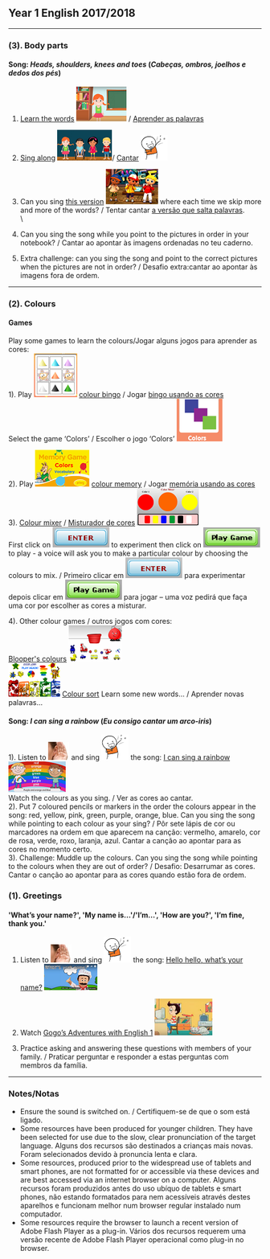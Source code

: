 ## Year 1 English 2017/2018
***
### (3). Body parts

#### Song: *Heads, shoulders, knees and toes* (*Cabeças, ombros, joelhos e dedos dos pés*)  
1) [Learn the words](https://www.youtube.com/watch?v=lMQcwNZVUO8) [![hsktl](/images/hsktl.PNG)](https://www.youtube.com/watch?v=lMQcwNZVUO8) / [Aprender as palavras](https://www.youtube.com/watch?v=lMQcwNZVUO8)  
2) [Sing along](https://www.youtube.com/watch?v=ZanHgPprl-0) [![hskts](/images/hskts.PNG)](https://www.youtube.com/watch?v=ZanHgPprl-0)/ [Cantar](https://www.youtube.com/watch?v=ZanHgPprl-0) ![sing](/images/sing.png)  
3) Can you sing [this version](https://www.youtube.com/watch?v=FkL8j0wIRf8) [![hsktg](/images/hsktg.PNG)](https://www.youtube.com/watch?v=FkL8j0wIRf8) where each time we skip more and more of the words? / Tentar cantar [a versão que salta palavras](https://www.youtube.com/watch?v=FkL8j0wIRf8).  
\ 


4) Can you sing the song while you point to the pictures in order in your notebook? / Cantar ao apontar às imagens ordenadas no teu caderno.  
5) Extra challenge: can you sing the song and point to the correct pictures when the pictures are not in order? / Desafio extra:cantar ao apontar às imagens fora de ordem.

***
### (2). Colours

#### Games

Play some games to learn the colours/Jogar alguns jogos para aprender as cores:  
1). Play [![cobi](/images/cobi.PNG)](http://www.abcya.com/shapes_colors_bingo.htm) [colour bingo](http://www.abcya.com/shapes_colors_bingo.htm) / Jogar [bingo usando as cores](http://www.abcya.com/shapes_colors_bingo.htm)  
Select the game ‘Colors’ / Escolher o jogo ‘Colors’ ![cobi2](/images/cobi2.PNG)

2). Play [![meco](/images/meco.PNG)](https://www.eslgamesplus.com/colors-vocabulary-esl-memory-game/) [colour memory](https://www.eslgamesplus.com/colors-vocabulary-esl-memory-game/) / Jogar [memória usando as cores](https://www.eslgamesplus.com/colors-vocabulary-esl-memory-game/)  
3). [Colour mixer](https://kidsgoflash.com/homepage-featured/color-mixer/) / [Misturador de cores](https://kidsgoflash.com/homepage-featured/color-mixer/) [![comx3](/images/comx3.PNG)](https://kidsgoflash.com/homepage-featured/color-mixer/)  
First click on ![comx1](/images/comx1.PNG) to experiment then click on ![comx2](/images/comx2.PNG) to play - a voice will ask you to make a particular colour by choosing the colours to mix. / Primeiro clicar em ![comx1](/images/comx1.PNG) para experimentar depois clicar em ![comx2](/images/comx2.PNG) para jogar – uma voz pedirá que faça uma cor por escolher as cores a misturar. 

4). Other colour games / outros jogos com cores:  
[Blooper's colours](http://www.sheppardsoftware.com/preschool/ngames/colors.htm) [![ssbl](/images/ssbl.PNG)](http://www.sheppardsoftware.com/preschool/ngames/colors.htm)   
[![ssco](/images/ssco.PNG)](http://www.sheppardsoftware.com/preschool/colors/colorgame.htm)  [Colour sort](http://www.sheppardsoftware.com/preschool/colors/colorgame.htm) Learn some new words... / Aprender novas palavras...

#### Song: *I can sing a rainbow* (*Eu consigo cantar um arco-iris*)  
1). Listen to ![listen](/images/listen.png) and sing ![sing](/images/sing.png) the song:
[I can sing a rainbow](https://www.youtube.com/watch?v=rNFW5JK4-rk) [![sar1](/images/sar1.png)](https://www.youtube.com/watch?v=rNFW5JK4-rk)  
Watch the colours as you sing. / Ver as cores ao cantar.  
2). Put 7 coloured pencils or markers in the order the colours appear in the song: red, yellow, pink, green, purple, orange, blue. Can you sing the song while pointing to each colour as your sing? / Pôr sete lápis de cor ou marcadores na ordem em que aparecem na canção: vermelho, amarelo, cor de rosa, verde, roxo, laranja, azul. Cantar a canção ao apontar para as cores no momento certo.  
3). Challenge: Muddle up the colours. Can you sing the song while pointing to the colours when they are out of order? / Desafio: Desarrumar as cores. Cantar o canção ao apontar para as cores quando estão fora de ordem. 

### (1). Greetings

#### 'What’s your name?', 'My name is…'/'I’m…', 'How are you?', 'I’m fine, thank you.'

1. Listen to ![listen](/images/listen.png) and sing ![sing](/images/sing.png) the song: [Hello hello, what’s your name?](https://www.youtube.com/watch?v=Uv1JkBL5728) [![wyn](/images/wyn1.png)](https://www.youtube.com/watch?v=Uv1JkBL5728)

2. Watch [Gogo’s Adventures with English 1](https://www.youtube.com/watch?v=9R5-W3bMX4E) [![gae1](/images/gae1.PNG)](https://www.youtube.com/watch?v=9R5-W3bMX4E)  

3. Practice asking and answering these questions with members of your family. / Praticar perguntar e responder a estas perguntas com membros da família.

***

### Notes/Notas
* Ensure the sound is switched on. / Certifiquem-se de que o som está ligado.
* Some resources have been produced for younger children. They have been selected for use due to the slow, clear pronunciation of the target language. Alguns dos recursos são destinados a crianças mais novas. Foram selecionados devido à pronuncia lenta e clara.
* Some resources, produced prior to the widespread use of tablets and smart phones, are not formatted for or accessible via these devices and are best accessed via an internet browser on a computer. Alguns recursos foram produzidos antes do uso ubíquo de tablets e smart phones, não estando formatados para nem acessíveis através destes aparelhos e funcionam melhor num browser regular instalado num computador.
* Some resources require the browser to launch a recent version of Adobe Flash Player as a plug-in. Vários dos recursos requerem uma versão recente de Adobe Flash Player operacional como plug-in no browser.
